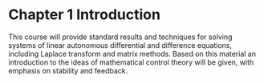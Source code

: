 # Chapter 1 Introduction

This course will provide standard results and techniques for solving systems of linear autonomous differential and 
difference equations, including Laplace transform and matrix methods. Based on this material an introduction to the 
ideas of mathematical control theory will be given, with emphasis on stability and feedback.
